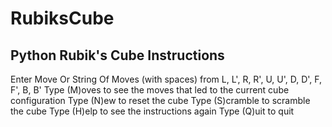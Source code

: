 # RubiksCube
 
Python Rubik's Cube Instructions 
--------------------------------
Enter Move Or String Of Moves (with spaces) from L, L', R, R', U, U', D, D', F, F', B, B' 
Type (M)oves to see the moves that led to the current cube configuration 
Type (N)ew to reset the cube 
Type (S)cramble to scramble the cube 
Type (H)elp to see the instructions again 
Type (Q)uit to quit 